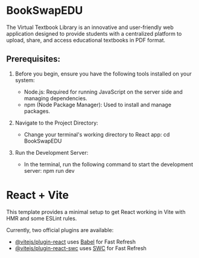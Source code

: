 # BookSwapEDU

The Virtual Textbook Library is an innovative and user-friendly web application designed to provide students with a centralized platform to upload, share, and access educational textbooks in PDF format.

## Prerequisites:

1. Before you begin, ensure you have the following tools installed on your system:

   - Node.js: Required for running JavaScript on the server side and managing dependencies.
   - npm (Node Package Manager): Used to install and manage packages.

2. Navigate to the Project Directory:

   - Change your terminal's working directory to React app: cd BookSwapEDU

3. Run the Development Server:
   - In the terminal, run the following command to start the development server: npm run dev

# React + Vite

This template provides a minimal setup to get React working in Vite with HMR and some ESLint rules.

Currently, two official plugins are available:

- [@vitejs/plugin-react](https://github.com/vitejs/vite-plugin-react/blob/main/packages/plugin-react/README.md) uses [Babel](https://babeljs.io/) for Fast Refresh
- [@vitejs/plugin-react-swc](https://github.com/vitejs/vite-plugin-react-swc) uses [SWC](https://swc.rs/) for Fast Refresh
